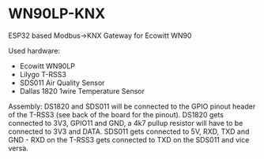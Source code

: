 # WN90LP-KNX
ESP32 based Modbus->KNX Gateway for Ecowitt WN90

Used hardware:
* Ecowitt WN90LP
* Lilygo T-RSS3
* SDS011 Air Quality Sensor
* Dallas 1820 1wire Temperature Sensor

Assembly:
DS1820 and SDS011 will be connected to the GPIO pinout header of the T-RSS3 (see back of the board for the pinout).
DS1820 gets connected to 3V3, GPIO11 and GND, a 4k7 pullup resistor will have to be connected to 3V3 and DATA.
SDS011 gets connected to 5V, RXD, TXD and GND - RXD on the T-RSS3 gets connected to TXD on the SDS011 and vice versa.
